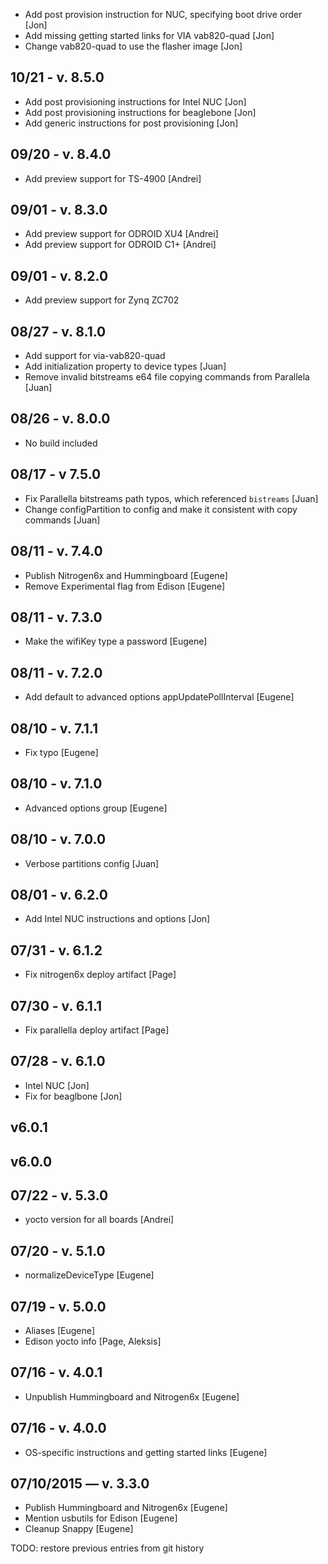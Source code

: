* Add post provision instruction for NUC, specifying boot drive order [Jon]
* Add missing getting started links for VIA vab820-quad [Jon]
* Change vab820-quad to use the flasher image [Jon]

## 10/21 - v. 8.5.0

* Add post provisioning instructions for Intel NUC [Jon]
* Add post provisioning instructions for beaglebone [Jon]
* Add generic instructions for post provisioning [Jon]

## 09/20 - v. 8.4.0

* Add preview support for TS-4900 [Andrei]

## 09/01 - v. 8.3.0

* Add preview support for ODROID XU4 [Andrei]
* Add preview support for ODROID C1+ [Andrei]

## 09/01 - v. 8.2.0

* Add preview support for Zynq ZC702

## 08/27 - v. 8.1.0

* Add support for via-vab820-quad
* Add initialization property to device types [Juan]
* Remove invalid bitstreams e64 file copying commands from Parallela [Juan]

## 08/26 - v. 8.0.0

* No build included

## 08/17 - v 7.5.0

* Fix Parallella bitstreams path typos, which referenced `bistreams` [Juan]
* Change configPartition to config and make it consistent with copy commands [Juan]

## 08/11 - v. 7.4.0

* Publish Nitrogen6x and Hummingboard [Eugene]
* Remove Experimental flag from Edison [Eugene]

## 08/11 - v. 7.3.0
* Make the wifiKey type a password [Eugene]

## 08/11 - v. 7.2.0
* Add default to advanced options appUpdatePollInterval [Eugene]

## 08/10 - v. 7.1.1
* Fix typo [Eugene]

## 08/10 - v. 7.1.0
* Advanced options group [Eugene]

## 08/10 - v. 7.0.0
* Verbose partitions config [Juan]

## 08/01 - v. 6.2.0
* Add Intel NUC instructions and options [Jon]

## 07/31 - v. 6.1.2
* Fix nitrogen6x deploy artifact [Page]

## 07/30 - v. 6.1.1
* Fix parallella deploy artifact [Page]

## 07/28 - v. 6.1.0
* Intel NUC [Jon]
* Fix for beaglbone [Jon]

## v6.0.1

## v6.0.0

## 07/22 - v. 5.3.0
* yocto version for all boards [Andrei]

## 07/20 - v. 5.1.0
* normalizeDeviceType [Eugene]

## 07/19 - v. 5.0.0
* Aliases [Eugene]
* Edison yocto info [Page, Aleksis]

## 07/16 - v. 4.0.1
* Unpublish Hummingboard and Nitrogen6x [Eugene]

## 07/16 - v. 4.0.0
* OS-specific instructions and getting started links [Eugene]

## 07/10/2015 — v. 3.3.0
* Publish Hummingboard and Nitrogen6x [Eugene]
* Mention usbutils for Edison [Eugene]
* Cleanup Snappy [Eugene]

TODO: restore previous entries from git history
